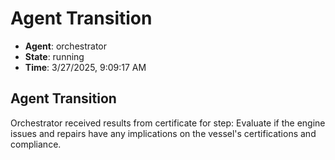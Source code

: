 # Agent Transition

- **Agent**: orchestrator
- **State**: running
- **Time**: 3/27/2025, 9:09:17 AM

## Agent Transition

Orchestrator received results from certificate for step: Evaluate if the engine issues and repairs have any implications on the vessel's certifications and compliance.

